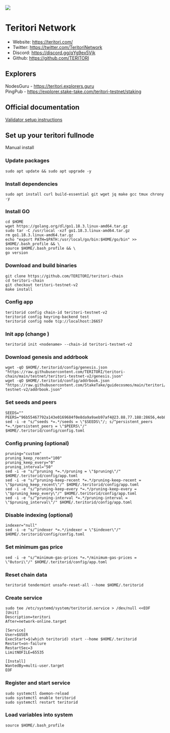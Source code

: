 ![](https://teritori.com/logo.svg)
# Teritori Network
- Website: https://teritori.com/
- Twitter: https://twitter.com/TeritoriNetwork
- Discord: https://discord.gg/qYg9ex5Vjk
- Github: https://github.com/TERITORI
## Explorers
NodesGuru - https://teritori.explorers.guru <br>
PingPub - https://explorer.stake-take.com/teritori-testnet/staking
## Official documentation
[Validator setup instructions](https://github.com/TERITORI/teritori-chain/blob/main/testnet/teritori-testnet-v2/README.md)
## Set up your teritori fullnode
Manual install
### Update packages
```
sudo apt update && sudo apt upgrade -y
```
### Install dependencies
```
sudo apt install curl build-essential git wget jq make gcc tmux chrony -y
```
### Install GO
```
cd $HOME
wget https://golang.org/dl/go1.18.3.linux-amd64.tar.gz
sudo tar -C /usr/local -xzf go1.18.3.linux-amd64.tar.gz
rm go1.18.3.linux-amd64.tar.gz
echo "export PATH=$PATH:/usr/local/go/bin:$HOME/go/bin" >> $HOME/.bash_profile && \
source $HOME/.bash_profile && \
go version
```
### Download and build binaries
```
git clone https://github.com/TERITORI/teritori-chain
cd teritori-chain
git checkout teritori-testnet-v2
make install
```
### Config app
```
teritorid config chain-id teritori-testnet-v2
teritorid config keyring-backend test
teritorid config node tcp://localhost:26657
```
### Init app (change <nodename>)
```
teritorid init <nodename> --chain-id teritori-testnet-v2
```
### Download genesis and addrbook
```
wget -qO $HOME/.teritorid/config/genesis.json "https://raw.githubusercontent.com/TERITORI/teritori-chain/main/testnet/teritori-testnet-v2/genesis.json"
wget -qO $HOME/.teritorid/config/addrbook.json "https://raw.githubusercontent.com/StakeTake/guidecosmos/main/teritori/teritori-testnet-v2/addrbook.json"
```
### Set seeds and peers
```
SEEDS=""
PEERS="96b55467792a143e0169684f0e8da9a9aeb97af4@23.88.77.188:28656,4eb8b8bed6aecc52dccf21fd1e9432e071659db2@38.242.154.39:36656,986cdc276eea5fcb205ea3c66503c0610f99895d@95.216.140.117:26656,545b1fe982b92aeb9f1eadd05ab0954b38eba402@194.163.177.240:26656,0d19829b0dd1fc324cfde1f7bc15860c896b7ac1@65.108.121.240:27656,34df38933c32ee21078c1d79787d76668f398b9e@89.163.231.30:36656,0248e2989a8a4f6ad87cbe0490c08908a2c2da7f@5.199.133.165:26656,691efb2bee7b585c1f434d934abf18428d0b8ff1@161.97.91.254:26656,cd363d841f4dab90f290aab21c97f8d80a93a028@38.242.154.35:36656,a1c845585abbd8490ecbbcc7f96ff3b027cbed88@38.242.154.40:36656"
sed -i -e "s/^seeds *=.*/seeds = \"$SEEDS\"/; s/^persistent_peers *=.*/persistent_peers = \"$PEERS\"/" $HOME/.teritorid/config/config.toml
```
### Config pruning (optional)
```
pruning="custom"
pruning_keep_recent="100"
pruning_keep_every="0"
pruning_interval="50"
sed -i -e "s/^pruning *=.*/pruning = \"$pruning\"/" $HOME/.teritorid/config/app.toml
sed -i -e "s/^pruning-keep-recent *=.*/pruning-keep-recent = \"$pruning_keep_recent\"/" $HOME/.teritorid/config/app.toml
sed -i -e "s/^pruning-keep-every *=.*/pruning-keep-every = \"$pruning_keep_every\"/" $HOME/.teritorid/config/app.toml
sed -i -e "s/^pruning-interval *=.*/pruning-interval = \"$pruning_interval\"/" $HOME/.teritorid/config/app.toml
```
### Disable indexing (optional)
```
indexer="null"
sed -i -e "s/^indexer *=.*/indexer = \"$indexer\"/" $HOME/.teritorid/config/config.toml
```
### Set minimum gas price
```
sed -i -e "s/^minimum-gas-prices *=.*/minimum-gas-prices = \"0utori\"/" $HOME/.teritorid/config/app.toml
```
### Reset chain data
```
teritorid tendermint unsafe-reset-all --home $HOME/.teritorid
```
### Create service
```
sudo tee /etc/systemd/system/teritorid.service > /dev/null <<EOF
[Unit]
Description=teritori
After=network-online.target

[Service]
User=$USER
ExecStart=$(which teritorid) start --home $HOME/.teritorid
Restart=on-failure
RestartSec=3
LimitNOFILE=65535

[Install]
WantedBy=multi-user.target
EOF
```
### Register and start service
```
sudo systemctl daemon-reload
sudo systemctl enable teritorid
sudo systemctl restart teritorid
```
### Load variables into system
```
source $HOME/.bash_profile
```
